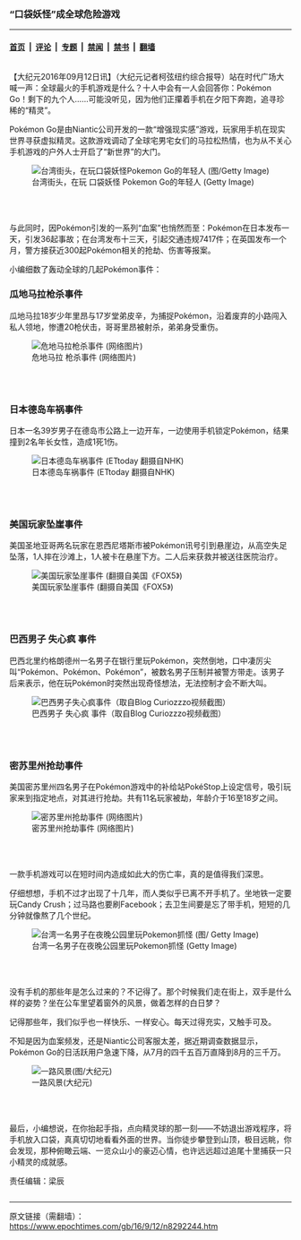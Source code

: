 ### “口袋妖怪”成全球危险游戏

---

#### [首页](../../../..?n8292244) &nbsp;|&nbsp; [评论](../../../../../epoch-comment?n8292244) &nbsp;|&nbsp; [专题](../../../../../epoch-special?n8292244) &nbsp;|&nbsp; [禁闻](../../../../../epoch-news?n8292244) &nbsp;|&nbsp; [禁书](../../../../../books?n8292244) &nbsp;|&nbsp; [翻墙](https://github.com/gfw-breaker/nogfw/blob/master/README.md?n8292244)


<div class="column" id="artbody" itemprop="articleBody">
 <!-- article content begin -->
 <p>
  【大纪元2016年09月12日讯】（大纪元记者柯弦纽约综合报导）站在时代广场大喊一声：全球最火的手机游戏是什么？十人中会有一人会回答你：Pokémon Go！剩下的九个人……可能没听见，因为他们正攥着手机在夕阳下奔跑，追寻珍稀的“精灵”。
 </p>
 <p>
  Pokémon Go是由Niantic公司开发的一款“增强现实感”游戏，玩家用手机在现实世界寻获虚拟精灵。这款游戏调动了全球宅男宅女们的马拉松热情，也为从不关心手机游戏的户外人士开启了“新世界”的大门。
 </p>
 <figure aria-describedby="caption-attachment-8292427" class="wp-caption aligncenter" id="attachment_8292427" style="width: 600px">
  <ok href=" https://i.epochtimes.com/assets/uploads/2016/09/GettyImages-587557314-600x406.jpg" rel="noreferrer noopener" target="_blank">
   <img alt="台湾街头，在玩口袋妖怪Pokemon Go的年轻人 (图/Getty Image)" class="size-large wp-image-8292427" src="https://i.epochtimes.com/assets/uploads/2016/09/GettyImages-587557314-600x406.jpg"/>
  </ok>
  <br/><figcaption class="wp-caption-text" id="caption-attachment-8292427">
   台湾街头，在玩
   <ok href="https://www.epochtimes.com/gb/tag/%E5%8F%A3%E8%A2%8B%E5%A6%96%E6%80%AA.html">
    口袋妖怪
   </ok>
   Pokemon Go的年轻人 (Getty Image)
  </figcaption><br/>
 </figure><br/>
 <p>
  与此同时，因Pokémon引发的一系列“血案”也悄然而至：Pokémon在日本发布一天，引发36起事故；在台湾发布十三天，引起交通违规7417件；在英国发布一个月，警方接获近300起Pokémon相关的抢劫、伤害等报案。
 </p>
 <p>
  小编细数了轰动全球的几起Pokémon事件：
 </p>
 <h3>
  <strong>
   瓜地马拉枪杀事件
  </strong>
 </h3>
 <p>
  瓜地马拉18岁少年里昂与17岁堂弟皮辛，为捕捉Pokémon，沿着废弃的小路闯入私人领地，惨遭20枪伏击，哥哥里昂被射杀，弟弟身受重伤。
 </p>
 <figure aria-describedby="caption-attachment-8292600" class="wp-caption aligncenter" id="attachment_8292600" style="width: 600px">
  <ok href=" https://i.epochtimes.com/assets/uploads/2016/09/61e1dd946b11f507c3566334e8221513-600x305.jpg" rel="noreferrer noopener" target="_blank">
   <img alt="危地马拉枪杀事件 (网络图片)" class="size-large wp-image-8292600" src="https://i.epochtimes.com/assets/uploads/2016/09/61e1dd946b11f507c3566334e8221513-600x305.jpg"/>
  </ok>
  <br/><figcaption class="wp-caption-text" id="caption-attachment-8292600">
   <ok href="https://www.epochtimes.com/gb/tag/%E5%8D%B1%E5%9C%B0%E9%A9%AC%E6%8B%89.html">
    危地马拉
   </ok>
   枪杀事件 (网络图片)
  </figcaption><br/>
 </figure><br/>
 <h3>
  <strong>
   日本德岛车祸事件
  </strong>
 </h3>
 <p>
  日本一名39岁男子在德岛市公路上一边开车，一边使用手机锁定Pokémon，结果撞到2名年长女性，造成1死1伤。
 </p>
 <figure aria-describedby="caption-attachment-8292610" class="wp-caption aligncenter" id="attachment_8292610" style="width: 600px">
  <ok href=" https://i.epochtimes.com/assets/uploads/2016/09/12171dbdfaee02f863a0179dd9d5db47-600x337.jpg" rel="noreferrer noopener" target="_blank">
   <img alt="日本德岛车祸事件 (ETtoday 翻摄自NHK)" class="size-large wp-image-8292610" src="https://i.epochtimes.com/assets/uploads/2016/09/12171dbdfaee02f863a0179dd9d5db47-600x337.jpg"/>
  </ok>
  <br/><figcaption class="wp-caption-text" id="caption-attachment-8292610">
   日本德岛车祸事件 (ETtoday 翻摄自NHK)
  </figcaption><br/>
 </figure><br/>
 <h3>
  <strong>
   美国玩家坠崖事件
  </strong>
 </h3>
 <p>
  美国圣地亚哥两名玩家在恩西尼塔斯市被Pokémon讯号引到悬崖边，从高空失足坠落，1人摔在沙滩上，1人被卡在悬崖下方。二人后来获救并被送往医院治疗。
 </p>
 <figure aria-describedby="caption-attachment-8292612" class="wp-caption aligncenter" id="attachment_8292612" style="width: 600px">
  <ok href=" https://i.epochtimes.com/assets/uploads/2016/09/a39d2e6af4710cf80c7479bbc7218470-600x413.jpg" rel="noreferrer noopener" target="_blank">
   <img alt="美国玩家坠崖事件 (翻摄自美国《FOX5》)" class="size-large wp-image-8292612" src="https://i.epochtimes.com/assets/uploads/2016/09/a39d2e6af4710cf80c7479bbc7218470-600x413.jpg"/>
  </ok>
  <br/><figcaption class="wp-caption-text" id="caption-attachment-8292612">
   美国玩家坠崖事件 (翻摄自美国《FOX5》)
  </figcaption><br/>
 </figure><br/>
 <h3>
  <strong>
   巴西男子
   <ok href="https://www.epochtimes.com/gb/tag/%E5%A4%B1%E5%BF%83%E7%96%AF.html">
    失心疯
   </ok>
   事件
  </strong>
 </h3>
 <p>
  巴西北里约格朗德州一名男子在银行里玩Pokémon，突然倒地，口中凄厉尖叫“Pokémon、Pokémon、Pokémon”，被数名男子压制并被警方带走。该男子后来表示，他在玩Pokémon时突然出现奇怪想法，无法控制才会不断大叫。
 </p>
 <p>
 </p>
 <figure aria-describedby="caption-attachment-8292614" class="wp-caption aligncenter" id="attachment_8292614" style="width: 600px">
  <ok href=" https://i.epochtimes.com/assets/uploads/2016/09/de9ef59f9312177d75b9a8d4fff99d11-600x347.png" rel="noreferrer noopener" target="_blank">
   <img alt="巴西男子失心疯事件（取自Blog Curiozzzo视频截图）" class="size-large wp-image-8292614" src="https://i.epochtimes.com/assets/uploads/2016/09/de9ef59f9312177d75b9a8d4fff99d11-600x347.png"/>
  </ok>
  <br/><figcaption class="wp-caption-text" id="caption-attachment-8292614">
   巴西男子
   <ok href="https://www.epochtimes.com/gb/tag/%E5%A4%B1%E5%BF%83%E7%96%AF.html">
    失心疯
   </ok>
   事件（取自Blog Curiozzzo视频截图）
  </figcaption><br/>
 </figure><br/>
 <h3>
  <strong>
   密苏里州抢劫事件
  </strong>
 </h3>
 <p>
  美国密苏里州四名男子在Pokémon游戏中的补给站PokéStop上设定信号，吸引玩家来到指定地点，对其进行抢劫。共有11名玩家被劫，年龄介于16至18岁之间。
 </p>
 <figure aria-describedby="caption-attachment-8292615" class="wp-caption aligncenter" id="attachment_8292615" style="width: 600px">
  <ok href=" https://i.epochtimes.com/assets/uploads/2016/09/24d0960804c3af96ff8aa34e6b316ec0-600x250.jpg" rel="noreferrer noopener" target="_blank">
   <img alt="密苏里州抢劫事件 (网络图片)" class="size-large wp-image-8292615" src="https://i.epochtimes.com/assets/uploads/2016/09/24d0960804c3af96ff8aa34e6b316ec0-600x250.jpg"/>
  </ok>
  <br/><figcaption class="wp-caption-text" id="caption-attachment-8292615">
   密苏里州抢劫事件 (网络图片)
  </figcaption><br/>
 </figure><br/>
 <p>
  一款手机游戏可以在短时间内造成如此大的伤亡率，真的是值得我们深思。
 </p>
 <p>
  仔细想想，手机不过才出现了十几年，而人类似乎已离不开手机了。坐地铁一定要玩Candy Crush；过马路也要刷Facebook；去卫生间要是忘了带手机，短短的几分钟就像熬了几个世纪。
 </p>
 <figure aria-describedby="caption-attachment-8292426" class="wp-caption aligncenter" id="attachment_8292426" style="width: 600px">
  <ok href=" https://i.epochtimes.com/assets/uploads/2016/09/GettyImages-587557274-600x374.jpg" rel="noreferrer noopener" target="_blank">
   <img alt="台湾一名男子在夜晚公园里玩Pokemon抓怪 (图/ Getty Image)" class="size-large wp-image-8292426" src="https://i.epochtimes.com/assets/uploads/2016/09/GettyImages-587557274-600x374.jpg"/>
  </ok>
  <br/><figcaption class="wp-caption-text" id="caption-attachment-8292426">
   台湾一名男子在夜晚公园里玩Pokemon抓怪 (Getty Image)
  </figcaption><br/>
 </figure><br/>
 <p>
  没有手机的那些年是怎么过来的？不记得了。那个时候我们走在街上，双手是什么样的姿势？坐在公车里望着窗外的风景，做着怎样的白日梦？
 </p>
 <p>
  记得那些年，我们似乎也一样快乐、一样安心。每天过得充实，又触手可及。
 </p>
 <p>
  不知是因为血案频发，还是Niantic公司客服太差，据近期调查数据显示，Pokémon Go的日活跃用户急速下降，从7月的四千五百万直降到8月的三千万。
 </p>
 <figure aria-describedby="caption-attachment-8292650" class="wp-caption aligncenter" id="attachment_8292650" style="width: 600px">
  <ok href=" https://i.epochtimes.com/assets/uploads/2016/09/14290024_10154475388076250_482721008576245025_o2-600x450.jpg" rel="noreferrer noopener" target="_blank">
   <img alt="一路风景(图/大纪元)" class="size-large wp-image-8292650" src="https://i.epochtimes.com/assets/uploads/2016/09/14290024_10154475388076250_482721008576245025_o2-600x450.jpg"/>
  </ok>
  <br/><figcaption class="wp-caption-text" id="caption-attachment-8292650">
   一路风景(大纪元)
  </figcaption><br/>
 </figure><br/>
 <p>
  最后，小编想说，在你抬起手指，点向精灵球的那一刻——不妨退出游戏程序，将手机放入口袋，真真切切地看看外面的世界。当你徒步攀登到山顶，极目远眺，你会发现，那种俯瞰云端、一览众山小的豪迈心情，也许远远超过追尾十里捕获一只小精灵的成就感。
 </p>
 <p>
  责任编辑：梁辰
 </p>
 <p>
 </p>
 <!-- article content end -->
</div>


---

原文链接（需翻墙）：https://www.epochtimes.com/gb/16/9/12/n8292244.htm